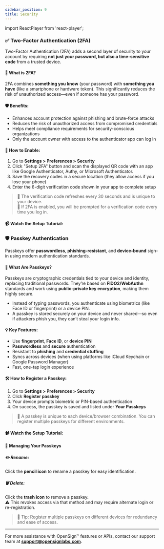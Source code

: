 ```yaml
---
sidebar_position: 9
title: Security
---
```

import ReactPlayer from 'react-player';

### ✅ Two-Factor Authentication (2FA)

Two-Factor Authentication (2FA) adds a second layer of security to your account by requiring **not just your password, but also a time-sensitive code** from a trusted device.

#### 🔐 What is 2FA?

2FA combines **something you know** (your password) with **something you have** (like a smartphone or hardware token). This significantly reduces the risk of unauthorized access—even if someone has your password.

#### 🛡️ Benefits:

- Enhances account protection against phishing and brute-force attacks  
- Reduces the risk of unauthorized access from compromised credentials  
- Helps meet compliance requirements for security-conscious organizations  
- Only the account owner with access to the authenticator app can log in  

#### 📲 How to Enable:

1. Go to **Settings > Preferences > Security**  
2. Click "Setup 2FA" button and scan the displayed QR code with an app like Google Authenticator, Authy, or Microsoft Authenticator.
3. Save the recovery codes in a secure location (they allow access if you lose your phone)  
4. Enter the 6-digit verification code shown in your app to complete setup  

> 🔁 The verification code refreshes every 30 seconds and is unique to your device.  
> 🔐 If 2FA is enabled, you will be prompted for a verification code every time you log in.

#### 📹 Watch the Setup Tutorial:

<div>
    <ReactPlayer  playing controls url='https://www.youtube.com/watch?v=cgVBBetnbO8' />
</div>
      
### 🛡️ Passkey Authentication

Passkeys offer **passwordless**, **phishing-resistant**, and **device-bound** sign-in using modern authentication standards.

#### 🔐 What Are Passkeys?

Passkeys are cryptographic credentials tied to your device and identity, replacing traditional passwords. They’re based on **FIDO2/WebAuthn** standards and work using **public-private key encryption**, making them highly secure.

- Instead of typing passwords, you authenticate using biometrics (like Face ID or fingerprint) or a device PIN.
- A passkey is stored securely on your device and never shared—so even if attackers phish you, they can’t steal your login info.

#### 💡 Key Features:

- Use **fingerprint**, **Face ID**, or **device PIN**  
- **Passwordless** and **secure** authentication  
- Resistant to **phishing** and **credential stuffing**  
- Syncs across devices (when using platforms like iCloud Keychain or Google Password Manager)  
- Fast, one-tap login experience

#### 🛠 How to Register a Passkey:

1. Go to **Settings > Preferences > Security**
2. Click **Register passkey**  
3. Your device prompts biometric or PIN-based authentication  
4. On success, the passkey is saved and listed under **Your Passkeys**

> 📌 A passkey is unique to each device/browser combination. You can register multiple passkeys for different environments.

#### 📹 Watch the Setup Tutorial:

<div>
    <ReactPlayer  playing controls url='https://www.youtube.com/watch?v=lLfcu9oSbew' />
</div>

#### 🧾 Managing Your Passkeys

##### ✏️ Rename:

Click the **pencil icon** to rename a passkey for easy identification.

##### 🗑 Delete:

Click the **trash icon** to remove a passkey.  
⚠️ This revokes access via that method and may require alternate login or re-registration.

> 🔐 Tip: Register multiple passkeys on different devices for redundancy and ease of access.

---

For more assistance with OpenSign™ features or APIs, contact our support team at **[support@opensignlabs.com](mailto:support@opensignlabs.com)**.
